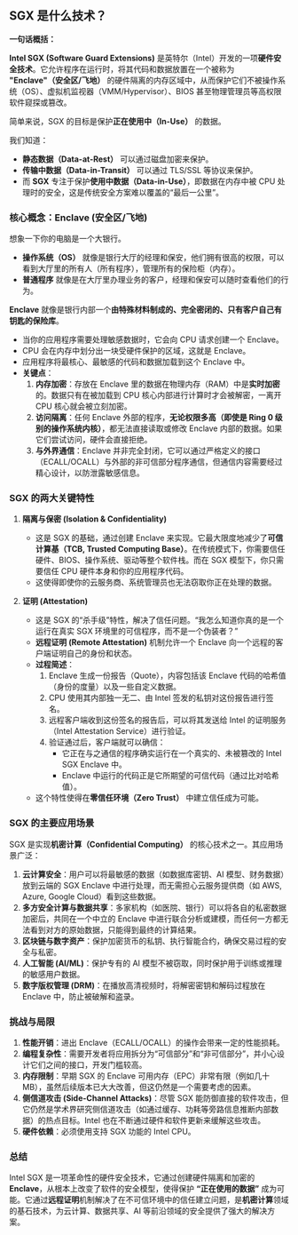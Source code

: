## SGX 是什么技术？

**一句话概括：**

**Intel SGX (Software Guard Extensions)** 是英特尔（Intel）开发的一项**硬件安全技术**。它允许程序在运行时，将其代码和数据放置在一个被称为 **"Enclave"（安全区/飞地）** 的硬件隔离的内存区域中，从而保护它们不被操作系统（OS）、虚拟机监视器（VMM/Hypervisor）、BIOS 甚至物理管理员等高权限软件窥探或篡改。

简单来说，SGX 的目标是保护**正在使用中（In-Use）** 的数据。

我们知道：

* **静态数据（Data-at-Rest）** 可以通过磁盘加密来保护。
* **传输中数据（Data-in-Transit）** 可以通过 TLS/SSL 等协议来保护。
* 而 **SGX** 专注于保护**使用中数据（Data-in-Use）**，即数据在内存中被 CPU 处理时的安全，这是传统安全方案难以覆盖的“最后一公里”。

### 核心概念：Enclave (安全区/飞地)

想象一下你的电脑是一个大银行。

* **操作系统（OS）** 就像是银行大厅的经理和保安，他们拥有很高的权限，可以看到大厅里的所有人（所有程序），管理所有的保险柜（内存）。
* **普通程序** 就像是在大厅里办理业务的客户，经理和保安可以随时查看他们的行为。

**Enclave** 就像是银行内部一个**由特殊材料制成的、完全密闭的、只有客户自己有钥匙的保险库**。

* 当你的应用程序需要处理敏感数据时，它会向 CPU 请求创建一个 Enclave。
* CPU 会在内存中划分出一块受硬件保护的区域，这就是 Enclave。
* 应用程序将最核心、最敏感的代码和数据加载到这个 Enclave 中。
* **关键点**：
  1. **内存加密**：存放在 Enclave 里的数据在物理内存（RAM）中是**实时加密**的。数据只有在被加载到 CPU 核心内部进行计算时才会被解密，一离开 CPU 核心就会被立刻加密。
  2. **访问隔离**：任何 Enclave 外部的程序，**无论权限多高（即使是 Ring 0 级别的操作系统内核）**，都无法直接读取或修改 Enclave 内部的数据。如果它们尝试访问，硬件会直接拒绝。
  3. **与外界通信**：Enclave 并非完全封闭，它可以通过严格定义的接口（ECALL/OCALL）与外部的非可信部分程序通信，但通信内容需要经过精心设计，以防泄露敏感信息。

### SGX 的两大关键特性

1. **隔离与保密 (Isolation & Confidentiality)**

   * 这是 SGX 的基础，通过创建 Enclave 来实现。它最大限度地减少了**可信计算基（TCB, Trusted Computing Base）**。在传统模式下，你需要信任硬件、BIOS、操作系统、驱动等整个软件栈。而在 SGX 模型下，你只需要信任 CPU 硬件本身和你的应用程序代码。
   * 这使得即使你的云服务商、系统管理员也无法窃取你正在处理的数据。
2. **证明 (Attestation)**

   * 这是 SGX 的“杀手级”特性，解决了信任问题。“我怎么知道你真的是一个运行在真实 SGX 环境里的可信程序，而不是一个伪装者？”
   * **远程证明 (Remote Attestation)** 机制允许一个 Enclave 向一个远程的客户端证明自己的身份和状态。
   * **过程简述**：
     1. Enclave 生成一份报告（Quote），内容包括该 Enclave 代码的哈希值（身份的度量）以及一些自定义数据。
     2. CPU 使用其内部独一无二、由 Intel 签发的私钥对这份报告进行签名。
     3. 远程客户端收到这份签名的报告后，可以将其发送给 Intel 的证明服务（Intel Attestation Service）进行验证。
     4. 验证通过后，客户端就可以确信：
        * 它正在与之通信的程序确实运行在一个真实的、未被篡改的 Intel SGX Enclave 中。
        * Enclave 中运行的代码正是它所期望的可信代码（通过比对哈希值）。
   * 这个特性使得在**零信任环境（Zero Trust）** 中建立信任成为可能。

### SGX 的主要应用场景

SGX 是实现**机密计算（Confidential Computing）** 的核心技术之一。其应用场景广泛：

1. **云计算安全**：用户可以将最敏感的数据（如数据库密钥、AI 模型、财务数据）放到云端的 SGX Enclave 中进行处理，而无需担心云服务提供商（如 AWS, Azure, Google Cloud）看到这些数据。
2. **多方安全计算与数据共享**：多家机构（如医院、银行）可以将各自的私密数据加密后，共同在一个中立的 Enclave 中进行联合分析或建模，而任何一方都无法看到对方的原始数据，只能得到最终的计算结果。
3. **区块链与数字资产**：保护加密货币的私钥、执行智能合约，确保交易过程的安全与私密。
4. **人工智能 (AI/ML)**：保护专有的 AI 模型不被窃取，同时保护用于训练或推理的敏感用户数据。
5. **数字版权管理 (DRM)**：在播放高清视频时，将解密密钥和解码过程放在 Enclave 中，防止被破解和盗录。

### 挑战与局限

1. **性能开销**：进出 Enclave（ECALL/OCALL）的操作会带来一定的性能损耗。
2. **编程复杂性**：需要开发者将应用拆分为“可信部分”和“非可信部分”，并小心设计它们之间的接口，开发门槛较高。
3. **内存限制**：早期 SGX 的 Enclave 可用内存（EPC）非常有限（例如几十MB），虽然后续版本已大大改善，但这仍然是一个需要考虑的因素。
4. **侧信道攻击 (Side-Channel Attacks)**：尽管 SGX 能防御直接的软件攻击，但它仍然是学术界研究侧信道攻击（如通过缓存、功耗等旁路信息推断内部数据）的热点目标。Intel 也在不断通过硬件和软件更新来缓解这些攻击。
5. **硬件依赖**：必须使用支持 SGX 功能的 Intel CPU。

### 总结

Intel SGX 是一项革命性的硬件安全技术，它通过创建硬件隔离和加密的 **Enclave**，从根本上改变了软件的安全模型，使得保护 **“正在使用的数据”** 成为可能。它通过**远程证明**机制解决了在不可信环境中的信任建立问题，是**机密计算**领域的基石技术，为云计算、数据共享、AI 等前沿领域的安全提供了强大的解决方案。
